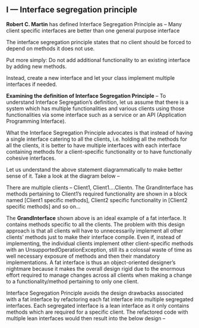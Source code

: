 ## I — Interface segregation principle

**Robert C. Martin** has defined Interface Segregation Principle as – 
Many client specific interfaces are better than one general purpose interface


The interface segregation principle states that no client should be forced to depend on methods it does not use.

Put more simply: Do not add additional functionality to an existing interface by adding new methods.

Instead, create a new interface and let your class implement multiple interfaces if needed.

**Examining the definition of Interface Segregation Principle** – To understand Interface Segregation’s definition, let us assume that there is a system which has multiple functionalities and various clients using those functionalities via some interface such as a service or an API (Application Programming Interface).

What the Interface Segregation Principle advocates is that instead of having a single interface catering to all the clients, i.e. holding all the methods for all the clients, it is better to have multiple interfaces with each interface containing methods for a client-specific functionality or to have functionally cohesive interfaces.

Let us understand the above statement diagrammatically to make better sense of it. Take a look at the diagram below –

There are multiple clients – Client1, Client1….Clientn. The GrandInterface has methods pertaining to Client1’s required functionality are shown in a block named [Client1 specific methods], Client2 specific functionality in [Client2 specific methods] and so on…

The **GrandInterface** shown above is an ideal example of a fat interface. It contains methods specific to all the clients. The problem with this design approach is that all clients will have to unnecessarily implement all other clients’ methods just to make their interface compile. Even if, instead of implementing, the individual clients implement other client-specific methods with an UnsupportedOperationException, still its a colossal waste of time as well necessary exposure of methods and then their mandatory implementations. A fat interface is thus an object-oriented designer’s nightmare because it makes the overall design rigid due to the enormous effort required to manage changes across all clients when making a change to a functionality/method pertaining to only one client.

Interface Segregation Principle avoids the design drawbacks associated with a fat interface by refactoring each fat interface into multiple segregated interfaces. Each segregated interface is a lean interface as it only contains methods which are required for a specific client. The refactored code with multiple lean interfaces would then result into the below design –
